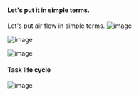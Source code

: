 #### Let's put it in simple terms.
Let's put air flow in simple terms.
![image](https://github.com/user-attachments/assets/7b508329-7d2e-4ce3-be28-ef6f663839b7)

![image](https://github.com/user-attachments/assets/f72bd2b8-956d-44eb-9873-f911b0a017ef)

![image](https://github.com/user-attachments/assets/c51a6ee0-3231-495c-b121-6e97136a07b5)

#### Task life cycle
![image](https://github.com/user-attachments/assets/d54d9d18-368f-4128-bae8-a8862986240f)

